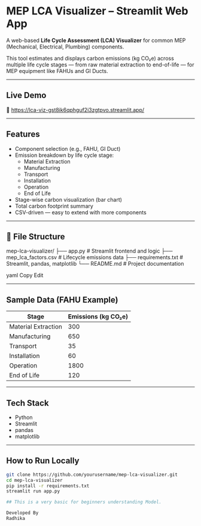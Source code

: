 #  MEP LCA Visualizer – Streamlit Web App

A web-based **Life Cycle Assessment (LCA) Visualizer** for common MEP (Mechanical, Electrical, Plumbing) components.

This tool estimates and displays carbon emissions (kg CO₂e) across multiple life cycle stages — from raw material extraction to end-of-life — for MEP equipment like FAHUs and GI Ducts.

---

##  Live Demo

🔗 https://lca-viz-gst8ik6qphguf2i3zgtpvo.streamlit.app/  


---

##  Features

- Component selection (e.g., FAHU, GI Duct)
- Emission breakdown by life cycle stage:
  - Material Extraction
  - Manufacturing
  - Transport
  - Installation
  - Operation
  - End of Life
- Stage-wise carbon visualization (bar chart)
- Total carbon footprint summary
- CSV-driven — easy to extend with more components

---

## 📁 File Structure
mep-lca-visualizer/
├── app.py # Streamlit frontend and logic
├── mep_lca_factors.csv # Lifecycle emissions data
├── requirements.txt # Streamlit, pandas, matplotlib
└── README.md # Project documentation

yaml
Copy
Edit

---

##  Sample Data (FAHU Example)

| Stage               | Emissions (kg CO₂e) |
|---------------------|---------------------|
| Material Extraction | 300                 |
| Manufacturing       | 650                 |
| Transport           | 35                  |
| Installation        | 60                  |
| Operation           | 1800                |
| End of Life         | 120                 |

---

##  Tech Stack

- Python
- Streamlit
- pandas
- matplotlib

---

##  How to Run Locally

```bash
git clone https://github.com/yourusername/mep-lca-visualizer.git
cd mep-lca-visualizer
pip install -r requirements.txt
streamlit run app.py

## This is a very basic for beginners understanding Model.

Developed By
Radhika

